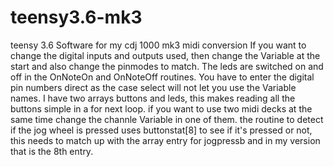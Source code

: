 # teensy3.6-mk3
teensy 3.6 Software for my cdj 1000 mk3 midi conversion 
If you want to change the digital inputs and outputs used, then change the Variable  at the start and also change the pinmodes to match.
The leds are switched on and off in the OnNoteOn and OnNoteOff routines. You have to enter the digital pin numbers direct as the case select will not let you use the Variable  names.
I have two arrays buttons and leds, this makes reading all the buttons simple in a for next loop.
if you want to use two midi decks at the same time change the channle Variable  in one of them.
the routine to detect if the jog wheel is pressed uses buttonstat[8] to see if it's pressed or not, this needs to match up with the array entry for jogpressb and in my version that is the 8th entry.
